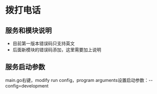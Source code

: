 # 拨打电话

## 服务和模块说明
+ 目前第一版本错误码只支持英文
+ 后面新模块的错误码添加，这里需要加上说明

## 服务启动参数
main.go右键，modify run config，program arguments设置启动参数：--config=development

